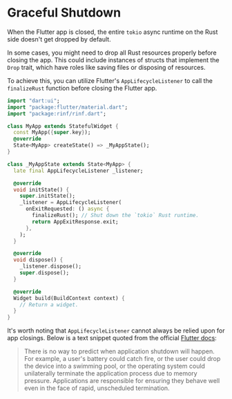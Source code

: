 # Graceful Shutdown

When the Flutter app is closed, the entire `tokio` async runtime on the Rust side doesn't get dropped by default.

In some cases, you might need to drop all Rust resources properly before closing the app. This could include instances of structs that implement the `Drop` trait, which have roles like saving files or disposing of resources.

To achieve this, you can utilize Flutter's `AppLifecycleListener` to call the `finalizeRust` function before closing the Flutter app.

```dart title="lib/main.dart"
import "dart:ui";
import "package:flutter/material.dart";
import "package:rinf/rinf.dart";

class MyApp extends StatefulWidget {
  const MyApp({super.key});
  @override
  State<MyApp> createState() => _MyAppState();
}

class _MyAppState extends State<MyApp> {
  late final AppLifecycleListener _listener;

  @override
  void initState() {
    super.initState();
    _listener = AppLifecycleListener(
      onExitRequested: () async {
        finalizeRust(); // Shut down the `tokio` Rust runtime.
        return AppExitResponse.exit;
      },
    );
  }

  @override
  void dispose() {
    _listener.dispose();
    super.dispose();
  }

  @override
  Widget build(BuildContext context) {
    // Return a widget.
  }
}
```

It's worth noting that `AppLifecycleListener` cannot always be relied upon for app closings. Below is a text snippet quoted from the official [Flutter docs](https://api.flutter.dev/flutter/widgets/State/dispose.html):

> There is no way to predict when application shutdown will happen. For example, a user's battery could catch fire, or the user could drop the device into a swimming pool, or the operating system could unilaterally terminate the application process due to memory pressure. Applications are responsible for ensuring they behave well even in the face of rapid, unscheduled termination.
